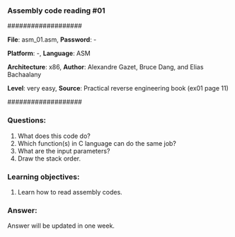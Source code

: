 ### Assembly code reading #01

###################

**File**: asm_01.asm,    **Password**: -

**Platform**: -,   **Language**: ASM

**Architecture**: x86,   **Author**: Alexandre Gazet, Bruce Dang, and Elias Bachaalany

**Level**: very easy,    **Source**: Practical reverse engineering book (ex01 page 11)

###################

### Questions:

1. What does this code do?
2. Which function(s) in C language can do the same job?
3. What are the input parameters?
4. Draw the stack order.

### Learning objectives:

1. Learn how to read assembly codes.


### Answer:

Answer will be updated in one week.
